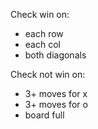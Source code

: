 Check win on:
 * each row
 * each col
 * both diagonals

Check not win on:
 * 3+ moves for x
 * 3+ moves for o
 * board full